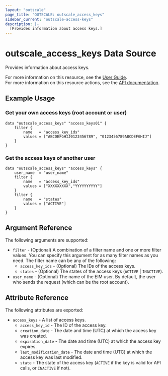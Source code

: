 ```yaml
---
layout: "outscale"
page_title: "OUTSCALE: outscale_access_keys"
sidebar_current: "outscale-access-keys"
description: |-
  [Provides information about access keys.]
---
```


# outscale_access_keys Data Source

Provides information about access keys.

For more information on this resource, see the [User Guide](https://docs.outscale.com/en/userguide/About-Access-Keys.html).  
For more information on this resource actions, see the [API documentation](https://docs.outscale.com/api#3ds-outscale-api-accesskey).

## Example Usage

### Get your own access keys (root account or user)

```hcl
data "outscale_access_keys" "access_keys01" { 
    filter {
        name   = "access_key_ids"
        values = ["ABCDEFGHIJ0123456789", "0123456789ABCDEFGHIJ"]
    }
}
```

### Get the access keys of another user

```hcl
data "outscale_access_keys" "access_keys" {
    user_name  = "user_name"
    filter {
        name   = "access_key_ids"
        values = ["XXXXXXXXX","YYYYYYYYYY"]
    }
    filter {
        name   = "states"
        values = ["ACTIVE"]
    }
}
```

## Argument Reference

The following arguments are supported:

* `filter` - (Optional) A combination of a filter name and one or more filter values. You can specify this argument for as many filter names as you need. The filter name can be any of the following:
    * `access_key_ids` - (Optional) The IDs of the access keys.
    * `states` - (Optional) The states of the access keys (`ACTIVE` \| `INACTIVE`).
* `user_name` - (Optional) The name of the EIM user. By default, the user who sends the request (which can be the root account).

## Attribute Reference

The following attributes are exported:

* `access_keys` - A list of access keys.
    * `access_key_id` - The ID of the access key.
    * `creation_date` - The date and time (UTC) at which the access key was created.
    * `expiration_date` - The date and time (UTC) at which the access key expires.
    * `last_modification_date` - The date and time (UTC) at which the access key was last modified.
    * `state` - The state of the access key (`ACTIVE` if the key is valid for API calls, or `INACTIVE` if not).
